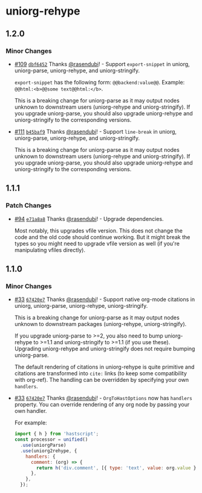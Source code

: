 # uniorg-rehype

## 1.2.0

### Minor Changes

- [#109](https://github.com/rasendubi/uniorg/pull/109) [`dbf6452`](https://github.com/rasendubi/uniorg/commit/dbf6452921ad03120bb9df87746aef52ac72b5fb) Thanks [@rasendubi](https://github.com/rasendubi)! - Support `export-snippet` in uniorg, uniorg-parse, uniorg-rehype, and uniorg-stringify.

  `export-snippet` has the following form: `@@backend:value@@`. Example: `@@html:<b>@@some text@@html:</b>`.

  This is a breaking change for uniorg-parse as it may output nodes unknown to downstream users (uniorg-rehype and uniorg-stringify). If you upgrade uniorg-parse, you should also upgrade uniorg-rehype and uniorg-stringify to the corresponding versions.

- [#111](https://github.com/rasendubi/uniorg/pull/111) [`b45baf9`](https://github.com/rasendubi/uniorg/commit/b45baf992db4659e2732e888bd3860b9eff25504) Thanks [@rasendubi](https://github.com/rasendubi)! - Support `line-break` in uniorg, uniorg-parse, uniorg-rehype, and uniorg-stringify.

  This is a breaking change for uniorg-parse as it may output nodes unknown to downstream users (uniorg-rehype and uniorg-stringify). If you upgrade uniorg-parse, you should also upgrade uniorg-rehype and uniorg-stringify to the corresponding versions.

## 1.1.1

### Patch Changes

- [#94](https://github.com/rasendubi/uniorg/pull/94) [`e71a8a8`](https://github.com/rasendubi/uniorg/commit/e71a8a85f4921d53fdf112df17bd37b92af1ed5d) Thanks [@rasendubi](https://github.com/rasendubi)! - Upgrade dependencies.

  Most notably, this upgrades vfile version. This does not change the code and the old code should continue working. But it might break the types so you might need to upgrade vfile version as well (if you're manipulating vfiles directly).

## 1.1.0

### Minor Changes

- [#33](https://github.com/rasendubi/uniorg/pull/33) [`67420e7`](https://github.com/rasendubi/uniorg/commit/67420e7fe05defc99b52aecce75fcc3831d39ff6) Thanks [@rasendubi](https://github.com/rasendubi)! - Support native org-mode citations in uniorg, uniorg-parse, uniorg-rehype, uniorg-stringify.

  This is a breaking change for uniorg-parse as it may output nodes unknown to downstream packages (uniorg-rehype, uniorg-stringify).

  If you upgrade uniorg-parse to >=2, you also need to bump uniorg-rehype to >=1.1 and uniorg-stringify to >=1.1 (if you use these). Upgrading uniorg-rehype and uniorg-stringify does not require bumping uniorg-parse.

  The default rendering of citations in uniorg-rehype is quite primitive and citations are transformed into `cite:` links (to keep some compatibility with org-ref). The handling can be overridden by specifying your own `handlers`.

- [#33](https://github.com/rasendubi/uniorg/pull/33) [`67420e7`](https://github.com/rasendubi/uniorg/commit/67420e7fe05defc99b52aecce75fcc3831d39ff6) Thanks [@rasendubi](https://github.com/rasendubi)! - `OrgToHastOptions` now has `handlers` property. You can override rendering of any org node by passing your own handler.

  For example:

  ```js
  import { h } from 'hastscript';
  const processor = unified()
    .use(uniorgParse)
    .use(uniorg2rehype, {
      handlers: {
        comment: (org) => {
          return h('div.comment', [{ type: 'text', value: org.value }]);
        },
      },
    });
  ```
